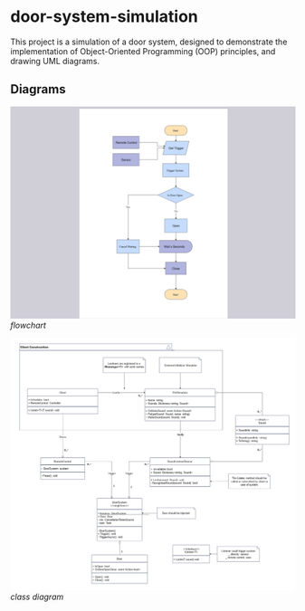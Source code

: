 # door-system-simulation
This project is a simulation of a door system, designed to demonstrate the implementation of Object-Oriented Programming (OOP) principles, and drawing UML diagrams.

Diagrams
---
![](/Images/door-system-flowchart-diagram.png)  
_flowchart_ 

![](/Images/door-system-class-diagram.png)
_class diagram_  